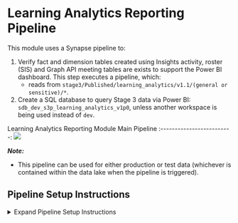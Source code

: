 # Learning Analytics Reporting Pipeline

This module uses a Synapse pipeline to:

1. Verify fact and dimension tables created using Insights activity, roster (SIS) and Graph API meeting tables are exists to support the Power BI dashboard. This step executes a pipeline, which:
    * reads from ```stage3/Published/learning_analytics/v1.1/(general or sensitive)/*```.
2. Create a SQL database to query Stage 3 data via Power BI: ```sdb_dev_s3p_learning_analytics_v1p0```, unless another workspace is being used instead of ```dev```.

Learning Analytics Reporting Module Main Pipeline
:-------------------------:
![](https://github.com/microsoft/OpenEduAnalytics/blob/main/modules/module_catalog/Reporting/Learning_Analytics/docs/images/v1.1/LA_Reporting_v0.1_pipeline_overview.png) 

<strong><em>Note:</strong></em>
 - This pipeline can be used for either production or test data (whichever is contained within the data lake when the pipeline is triggered).
 
## Pipeline Setup Instructions

<details><summary>Expand Pipeline Setup Instructions</summary>
<p>

1. Ensure you've already deployed and triggered Learning Analytics Transformation module for higher education test data.
2. Install the module to your workspace, as outlined in the instructions.
3. Once successfully installed, choose which workspace to work in and enter the name of the workspace storage account.
5. Commit/Publish any changes and trigger the pipeline.
6. Once the pipeline has been successfully executed, verify that:
- SQL database has been created: ```sdb_dev_s3p_learning_analytics_v1p0``` (or, if workspace parameter was changed, replace dev with chosen workspace upon trigger).
7. Once all package tables have been successfully curated, you're ready to open, connect, and interact with the [package Power BI dashboard](https://github.com/microsoft/OpenEduAnalytics/tree/main/packages/package_catalog/Learning_Analytics/powerbi).

</p>
</details>
